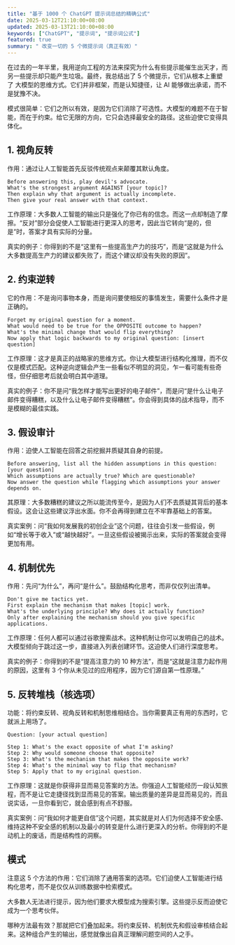 ```yaml
---
title: "基于 1000 个 ChatGPT 提示词总结的精确公式"
date: 2025-03-12T21:10:00+08:00
updated: 2025-03-13T21:10:00+08:00
keywords: ["ChatGPT", "提示词", "提示词公式"]
featured: true
summary: " 改变一切的 5 个微提示词（真正有效）"
---
```


在过去的一年半里，我用逆向工程的方法来探究为什么有些提示能催生出天才，而另一些提示却只能产生垃圾。最终，我总结出了 5 个微提示，它们从根本上重塑了 大模型的思维方式。它们并非框架，而是认知捷径，让 AI 能够做出承诺，而不是犹豫不决。

模式很简单：它们之所以有效，是因为它们消除了可选性。大模型的难题不在于智能，而在于约束。给它无限的方向，它只会选择最安全的路径。这些迫使它变得具体化。

## 1. 视角反转
作用：通过让人工智能首先反驳传统观点来颠覆其默认角度。

```
Before answering this, play devil's advocate.
What's the strongest argument AGAINST [your topic]?
Then explain why that argument is actually incomplete.
Then give your real answer with that context.
```

工作原理：大多数人工智能的输出只是强化了你已有的信念。而这一点却制造了摩擦。“反对”部分会促使人工智能进行更深入的思考，因此当它转向“是的，但是”时，答案才具有实际的分量。

真实的例子：你得到的不是“这里有一些提高生产力的技巧”，而是“这就是为什么大多数提高生产力的建议都失败了，而这个建议却没有失败的原因”。

## 2. 约束逆转
它的作用：不是询问事物本身，而是询问要使相反的事情发生，需要什么条件才是正确的。

```
Forget my original question for a moment.
What would need to be true for the OPPOSITE outcome to happen?
What's the minimal change that would flip everything?
Now apply that logic backwards to my original question: [insert question]
```

工作原理：这才是真正的战略家的思维方式。你让大模型进行结构化推理，而不仅仅是模式匹配。这种逆向逻辑会产生一些看似不明显的洞见，乍一看可能有些奇怪，但仔细思考后就会明白其中道理。

真实的例子：你不是问“我怎样才能写出更好的电子邮件”，而是问“是什么让电子邮件变得糟糕，以及什么让电子邮件变得糟糕”。你会得到具体的战术指导，而不是模糊的最佳实践。


## 3. 假设审计

作用：迫使人工智能在回答之前挖掘并质疑其自身的前提。

```
Before answering, list all the hidden assumptions in this question: [your question]
Which assumptions are actually true? Which are questionable?
Now answer the question while flagging which assumptions your answer depends on.
```

其原理：大多数糟糕的建议之所以能流传至今，是因为人们不去质疑其背后的基本假设。这会让这些建议浮出水面。你不会再得到建立在不牢靠基础上的答案。

真实案例：问“我如何发展我的初创企业”这个问题，往往会引发一些假设，例如“增长等于收入”或“越快越好”。一旦这些假设被揭示出来，实际的答案就会变得更加有用。


## 4. 机制优先
作用：先问“为什么”，再问“是什么”。鼓励结构化思考，而非仅仅列出清单。

```
Don't give me tactics yet.
First explain the mechanism that makes [topic] work.
What's the underlying principle? Why does it actually function?
Only after explaining the mechanism should you give specific applications.
```

工作原理：任何人都可以通过谷歌搜索战术。这种机制让你可以发明自己的战术。大模型倾向于跳过这一步，直接进入列表创建环节。这迫使人们进行深度思考。

真实的例子：你得到的不是“提高注意力的 10 种方法”，而是“这就是注意力起作用的原因，这里有 3 个你从未见过的应用程序，因为它们源自第一性原理。”

## 5. 反转堆栈（核选项）

功能：将约束反转、视角反转和机制思维相结合。当你需要真正有用的东西时，它就派上用场了。

```
Question: [your actual question]

Step 1: What's the exact opposite of what I'm asking?
Step 2: Why would someone choose that opposite?
Step 3: What's the mechanism that makes the opposite work?
Step 4: What's the minimal way to flip that mechanism?
Step 5: Apply that to my original question.
```

工作原理：这就是你获得非显而易见答案的方法。你强迫人工智能经历一段认知旅程，而不是让它走捷径找到显而易见的答案。输出质量的差异是显而易见的，而且说实话，一旦你看到它，就会感到有点不舒服。


真实案例：问“我如何才能更自信”这个问题，其实就是对人们为何选择不安全感、维持这种不安全感的机制以及最小的转变是什么进行更深入的分析。你得到的不是动机上的废话，而是结构性的洞察。

## 模式

注意这 5 个方法的作用：它们消除了通用答案的选项。它们迫使人工智能进行结构化思考，而不是仅仅从训练数据中检索模式。

大多数人无法进行提示，因为他们要求大模型成为搜索引擎。这些提示反而迫使它成为一个思考伙伴。

哪种方法最有效？那就把它们叠加起来。将约束反转、机制优先和假设审核结合起来。这种组合产生的输出，感觉就像出自真正理解问题空间的人之手。


